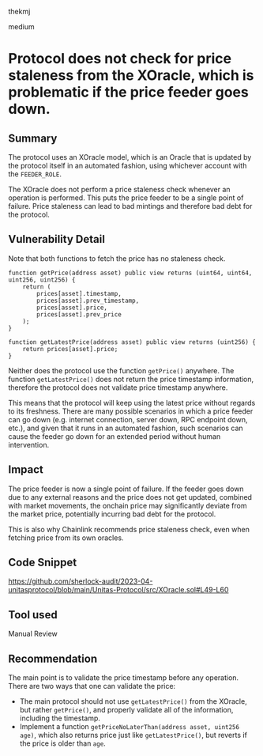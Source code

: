 thekmj

medium

# Protocol does not check for price staleness from the XOracle, which is problematic if the price feeder goes down.

## Summary

The protocol uses an XOracle model, which is an Oracle that is updated by the protocol itself in an automated fashion, using whichever account with the `FEEDER_ROLE`.

The XOracle does not perform a price staleness check whenever an operation is performed. This puts the price feeder to be a single point of failure. Price staleness can lead to bad mintings and therefore bad debt for the protocol.

## Vulnerability Detail

Note that both functions to fetch the price has no staleness check.

```solidity
function getPrice(address asset) public view returns (uint64, uint64, uint256, uint256) {
    return (
        prices[asset].timestamp,
        prices[asset].prev_timestamp,
        prices[asset].price,
        prices[asset].prev_price
    );
}

function getLatestPrice(address asset) public view returns (uint256) {
    return prices[asset].price;
}
```

Neither does the protocol use the function `getPrice()` anywhere. The function `getLatestPrice()` does not return the price timestamp information, therefore the protocol does not validate price timestamp anywhere.

This means that the protocol will keep using the latest price without regards to its freshness. There are many possible scenarios in which a price feeder can go down (e.g. internet connection, server down, RPC endpoint down, etc.), and given that it runs in an automated fashion, such scenarios can cause the feeder go down for an extended period without human intervention.

## Impact

The price feeder is now a single point of failure. If the feeder goes down due to any external reasons and the price does not get updated, combined with market movements, the onchain price may significantly deviate from the market price, potentially incurring bad debt for the protocol.

This is also why Chainlink recommends price staleness check, even when fetching price from its own oracles.

## Code Snippet

https://github.com/sherlock-audit/2023-04-unitasprotocol/blob/main/Unitas-Protocol/src/XOracle.sol#L49-L60

## Tool used

Manual Review

## Recommendation

The main point is to validate the price timestamp before any operation. There are two ways that one can validate the price:
- The main protocol should not use `getLatestPrice()` from the XOracle, but rather `getPrice()`, and properly validate all of the information, including the timestamp.
- Implement a function `getPriceNoLaterThan(address asset, uint256 age)`, which also returns price just like `getLatestPrice()`, but reverts if the price is older than `age`.
